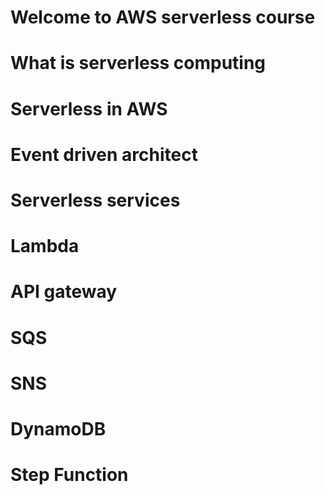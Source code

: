 # Welcome to AWS serverless course 
# What is serverless computing 
# Serverless in AWS
# Event driven architect 
# Serverless services 
# Lambda 
# API gateway
# SQS 
# SNS 
# DynamoDB
# Step Function 

